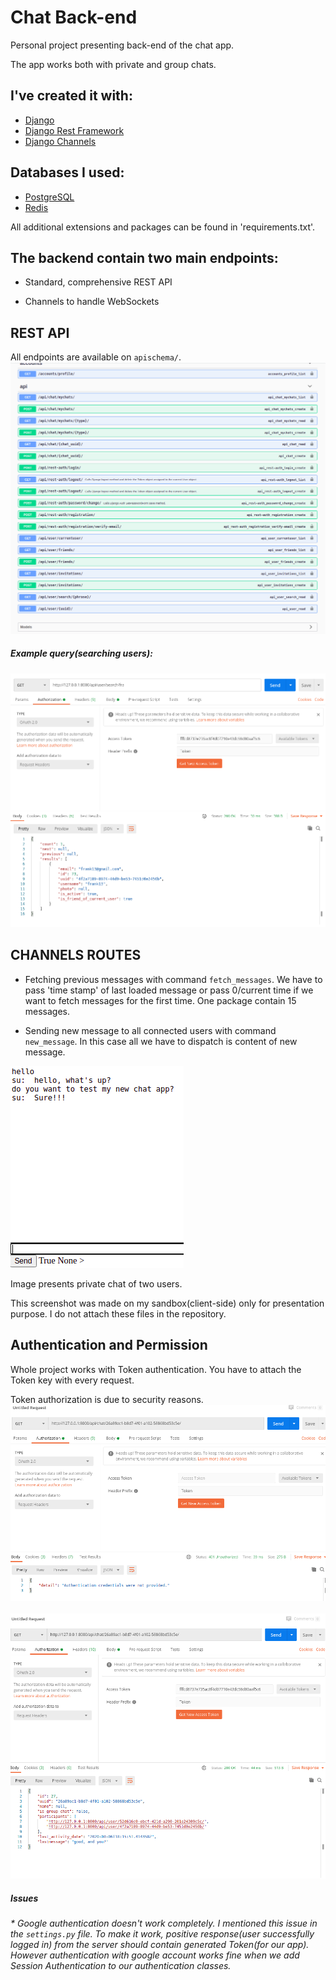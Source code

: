 # Chat Back-end 
Personal project presenting back-end of the chat app.

The app works both with private and group chats.
##  I've created it with:
 * [Django][djangolink]
 * [Django Rest Framework][restframeworklink]
 * [Django Channels][channelslink]
 
## Databases I used:
 * [PostgreSQL][postgreslink]
 * [Redis][redislink]
 
 All additional extensions and packages can be found in 'requirements.txt'.
 
 ## The backend contain two main endpoints:
 * Standard, comprehensive REST API
 
 * Channels to handle WebSockets
 
 ## REST API
 All endpoints are available on `apischema/`.
 ![](media-readMe/Screenshot%20from%202020-08-06%2021-27-27.png)
 
##### Example query(searching users):
![](media-readMe/Screenshot%20from%202020-08-06%2021-39-00.png)

 
 ## CHANNELS ROUTES
 * Fetching previous messages with command `fetch_messages`. 
 We have to pass 'time stamp' of last loaded message or pass 0/current time
 if we want to fetch messages for the first time. One package contain 15 messages.
 
 * Sending new message to all connected users with command `new_message`.
 In this case all we have to dispatch is content of new message.
 
 ![](media-readMe/Screenshot%20from%202020-08-06%2021-46-06.png)
 
 Image presents private chat of two users.
 
 This screenshot was made on my sandbox(client-side) only for presentation purpose.
 I do not attach these files in the repository. 
 
 ## Authentication and Permission
 Whole project works with Token authentication.
 You have to attach the Token key with every request.
 
 Token authorization is due to security reasons.
 ![](media-readMe/Screenshot%20from%202020-08-06%2021-35-36.png)
 &nbsp;
 ![](media-readMe/Screenshot%20from%202020-08-06%2021-34-55.png)
 
 ##### Issues
 ###### * Google authentication doesn't work completely. I mentioned this issue in the `settings.py` file. To make it work, positive response(user successfully logged in) from the server should contain generated Token(for our   app). However authentication with google account works fine when we add Session Authentication to our authentication classes.
  
 [restframeworklink]:https://www.django-rest-framework.org/
 [djangolink]:https://www.djangoproject.com/
 [channelslink]:https://channels.readthedocs.io/en/latest/
 [postgreslink]:https://www.postgresql.org/
 [redislink]:https://redis.io/

